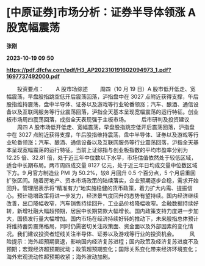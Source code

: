 # [中原证券]市场分析：证券半导体领涨 A股宽幅震荡
**张刚**

**2023-10-19 09:50**

**https://pdf.dfcfw.com/pdf/H3_AP202310191602094973_1.pdf?1697737492000.pdf**

　　投资要点： 　　A 股市场综述 　　周四（10 月 19 日）A 股市低开低走、宽幅震荡，早盘股指跳空低开后震荡回落，沪指盘中在 3027 点附近获得支撑，午后股指维持震荡，盘中半导体、证券以及游戏等行业轮番领涨；汽车、酿酒、通信设备以及互联网服务等行业震荡回落，沪指全天基本呈现宽幅震荡的运行特征。创业板市场周四震荡回落，成指全天表现强于主板市场。 　　后市研判及投资建议 　　周四 A 股市场低开低走、宽幅震荡，早盘股指跳空低开后震荡回落，沪指盘中在 3027 点附近获得支撑，午后股指维持震荡，盘中半导体、证券以及游戏等行业轮番领涨；汽车、酿酒、通信设备以及互联网服务等行业震荡回落，沪指全天基本呈现宽幅震荡的运行特征。当前上证综指与创业板指数的平均市盈率分别为 12.25 倍、32.81 倍，处于近三年中位数以下水平，市场估值依然处于较低区域，适合中长期布局。两市周四成交量 8127 亿元，处于近三年日均成交量中位数区域下方。9 月官方制造业 PMI 为 50.2%，较8 月回升 0.5 个百分点，5 个月后重回扩张区间。随着房地产、资本市场政策的陆续落实，企业预期逐步企稳，需求开始回升。管理层表示将“精准有力”地实施稳健的货币政策，着力扩大内需、提振信心。预计稳增政策将进一步发力，经济景气度回升的态势有望持续。国内经济继续改善，出口降幅收窄，汽车销售持续回升，工业品价格降幅收窄。金融数据持续好转，新增社融大幅超预期，居民中长期贷款大幅增长。国内政策支持力度进一步加大，国债发行量大幅增加。国内市场在经济持续好转的推动下，未来股指总体预计将维持蓄势震荡格局，同时仍需密切关注政策面、资金面以及外部因素的变化情况。我们建议投资者短线关注半导体、证券以及游戏等行业的投资机会。 　　风险提示：海外超预期衰退，影响国内经济复苏进程；国内政策及经济复苏进度不及预期；宏观经济超预期扰动；政策超预期变化；国际关系变化带来经济环境变化；海外宏观流动性超预期收紧；海外波动加剧。